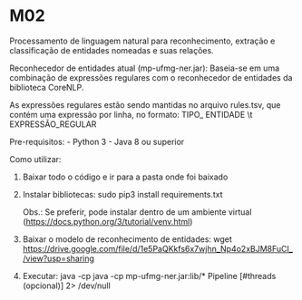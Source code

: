 # M02
 Processamento de linguagem natural para reconhecimento, extração e classificação de entidades nomeadas e suas relações.


Reconhecedor de entidades atual (mp-ufmg-ner.jar): Baseia-se em uma combinação de expressões regulares com o reconhecedor de entidades da biblioteca CoreNLP.

As expressões regulares estão sendo mantidas no arquivo rules.tsv, que contém uma expressão por linha, no formato: TIPO_ ENTIDADE \t EXPRESSÃO_REGULAR


Pre-requisitos:
    - Python 3
    - Java 8 ou superior

Como utilizar:

1) Baixar todo o código e ir para a pasta onde foi baixado

2) Instalar bibliotecas:
     sudo pip3 install requirements.txt

     Obs.: Se preferir, pode instalar dentro de um ambiente virtual (https://docs.python.org/3/tutorial/venv.html)

3) Baixar o modelo de reconhecimento de entidades:
    wget https://drive.google.com/file/d/1e5PaQKkfs6x7wjhn_Np4o2xBJM8FuCI_/view?usp=sharing

4) Executar:
    java -cp java -cp mp-ufmg-ner.jar:lib/* Pipeline <diretorio de entrada> <diretorio de saida> [#threads (opcional)] 2> /dev/null
 
